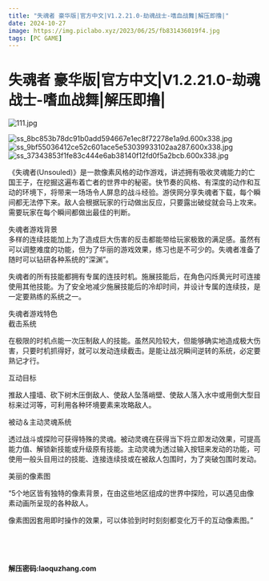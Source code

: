 ```yaml
---
title: "失魂者 豪华版|官方中文|V1.2.21.0-劫魂战士-嗜血战舞|解压即撸|"
date: 2024-10-27
image: https://img.piclabo.xyz/2023/06/25/fb831436019f4.jpg
tags: [PC GAME]
---
```


# 失魂者 豪华版|官方中文|V1.2.21.0-劫魂战士-嗜血战舞|解压即撸|

<p><img alt="111.jpg" src="https://img.piclabo.xyz/2023/06/25/fb831436019f4.jpg" title="111.jpg"/></p>
<p><img alt="ss_8bc853b78dc91b0add594667e1ec8f72278e1a9d.600x338.jpg" src="https://img.piclabo.xyz/2021/11/18/140491d5a30a1.jpg" title="ss_8bc853b78dc91b0add594667e1ec8f72278e1a9d.600x338.jpg"/><br/>
<img alt="ss_9bf55036412ce52c601ace5e53039933102aa287.600x338.jpg" src="https://img.piclabo.xyz/2021/11/18/3588d8283a47b.jpg" title="ss_9bf55036412ce52c601ace5e53039933102aa287.600x338.jpg"/><br/>
<img alt="ss_37343853f1fe83c444e6ab38140f12fd0f5a2bcb.600x338.jpg" src="https://img.piclabo.xyz/2021/11/18/e395a0ce30241.jpg" title="ss_37343853f1fe83c444e6ab38140f12fd0f5a2bcb.600x338.jpg"/></p>
<p>《失魂者(Unsouled)》是一款像素风格的动作游戏，讲述拥有吸收灵魂能力的亡国王子，在挖掘这遍布着亡者的世界中的秘密。快节奏的风格、有深度的动作和互动的环境下，将带来一场场令人屏息的战斗经验。游侠网分享失魂者下载，每个瞬间都无法停下来。敌人会根据玩家的行动做出反应，只要露出破绽就会马上攻来。需要玩家在每个瞬间都做出最佳的判断。</p>
<p>失魂者游戏背景<br/>
多样的连续技能加上为了造成巨大伤害的反击都能带给玩家极致的满足感。虽然有可以调整难度的功能，但为了华丽的游戏效果，练习也是不可少的。失魂者准备了随时可以钻研各种系统的”深渊”。</p>
<p>失魂者的所有技能都拥有专属的连技时机。施展技能后，在角色闪烁黄光时可连接使用其他技能。为了安全地减少施展技能后的冷却时间，并设计专属的连续技，是一定要熟练的系统之一。</p>
<p>失魂者游戏特色<br/>
截击系统</p>
<p>在极限的时机点能一次压制敌人的技能。虽然风险较大，但能够确实地造成极大伤害，只要时机抓得好，就可以发动连续截击。是能让战况瞬间逆转的系统，必定要熟记才行。</p>
<p>互动目标</p>
<p>推敌人撞墙、砍下树木压倒敌人、使敌人坠落峭壁、使敌人落入水中或用倒大型目标来过河等，可利用各种环境要素来攻略敌人。</p>
<p>被动＆主动灵魂系统</p>
<p>透过战斗或探险可获得特殊的灵魂。被动灵魂在获得当下将立即发动效果，可提高能力值、解锁新技能或升级原有技能。主动灵魂为透过输入按钮来发动的功能，可使用一般头目用过的技能、连接连续技或在被敌人包围时，为了突破包围时发动。</p>
<p>美丽的像素图</p>
<p>“5个地区皆有独特的像素背景，在由这些地区组成的世界中探险，可以遇见由像素动画所呈现的各种敌人。</p>
<p>像素图因套用即时操作的效果，可以体验到时时刻刻都变化万千的互动像素图。”</p>
<p> </p>
<p> </p>
<p><strong>解压密码:laoquzhang.com</strong></p>
<p><strong></strong></p>
<p><strong></strong></p>
